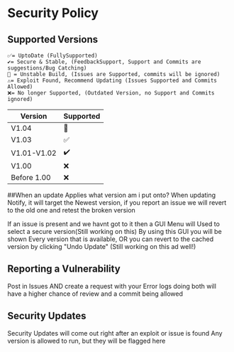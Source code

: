 # Security Policy

## Supported Versions
```
✅= UptoDate (FullySupported)
✔️= Secure & Stable, (FeedbackSupport, Support and Commits are suggestions/Bug Catching)
🔺 = Unstable Build, (Issues are Supported, commits will be ignored)
⚠️= Exploit Found, Recommend Updating (Issues Supported and Commits Allowed)
❌= No longer Supported, (Outdated Version, no Support and Commits ignored)
```
| Version     | Supported          |
| -------     | ------------------ |
| V1.04 | 🔺 |
| V1.03 | ✅ |
| V1.01-V1.02 | ✔️ |
| V1.00       | ❌ |
| Before 1.00 | ❌ |

##When an update Applies what version am i put onto?
When updating Notify, it will target the Newest version, if you report an issue we 
will revert to the old one and retest the broken version

If an issue is present and we havnt got to it then a GUI Menu will Used to select a secure version(Still working on this)
By using this GUI you will be shown Every version that is available,
OR you can revert to the cached version by clicking "Undo Update" (Still working on this ad well!)



## Reporting a Vulnerability
Post in Issues AND create a request with your Error logs
doing both will have a higher chance of review and a commit being allowed

## Security Updates
Security Updates will come out right after an exploit or issue is found
Any version is allowed to run, but they will be flagged here
